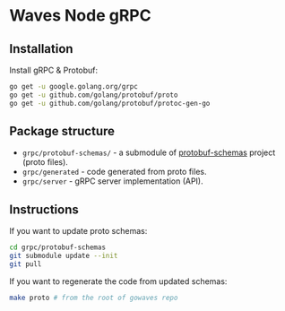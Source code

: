 # Waves Node gRPC

## Installation

Install gRPC & Protobuf:

```bash
go get -u google.golang.org/grpc
go get -u github.com/golang/protobuf/proto
go get -u github.com/golang/protobuf/protoc-gen-go
```

## Package structure

* `grpc/protobuf-schemas/` - a submodule of [protobuf-schemas](https://github.com/wavesplatform/protobuf-schemas) project (proto files).
* `grpc/generated` - code generated from proto files.
* `grpc/server` - gRPC server implementation (API).

## Instructions

If you want to update proto schemas:

```bash
cd grpc/protobuf-schemas
git submodule update --init
git pull
```

If you want to regenerate the code from updated schemas:

```bash
make proto # from the root of gowaves repo
```
